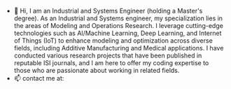 - 👋 Hi, I am an Industrial and Systems Engineer (holding a Master's degree). As an Industrial and Systems engineer, my specialization lies in the areas of Modeling and Operations Research. I leverage cutting-edge technologies such as AI/Machine Learning, Deep Learning, and Internet of Things (IoT) to enhance modeling and optimization across diverse fields, including Additive Manufacturing and Medical applications. I have conducted various research projects that have been published in reputable ISI journals, and I am here to offer my coding expertise to those who are passionate about working in related fields.
- 📫 contact me at:


<!---
kourosh7dev/kourosh7dev is a ✨ special ✨ repository because its `README.md` (this file) appears on your GitHub profile.
You can click the Preview link to take a look at your changes.
--->
